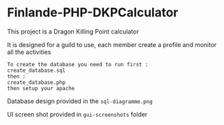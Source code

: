# Finlande-PHP-DKPCalculator

This project is a Dragon Killing Point calculator

It is designed for a guild to use, each member create a profile and monitor all the activities

```
To create the database you need to run first :
create_database.sql
then : 
create_database.php
then setup your apache
```

Database design provided in the ```sql-diagramme.png```

UI screen shot provided in ```gui-screenshots``` folder
